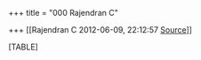 +++
title = "000 Rajendran C"

+++
[[Rajendran C	2012-06-09, 22:12:57 [Source](https://groups.google.com/g/bvparishat/c/H7vgcqzTn5k)]]



[TABLE]

